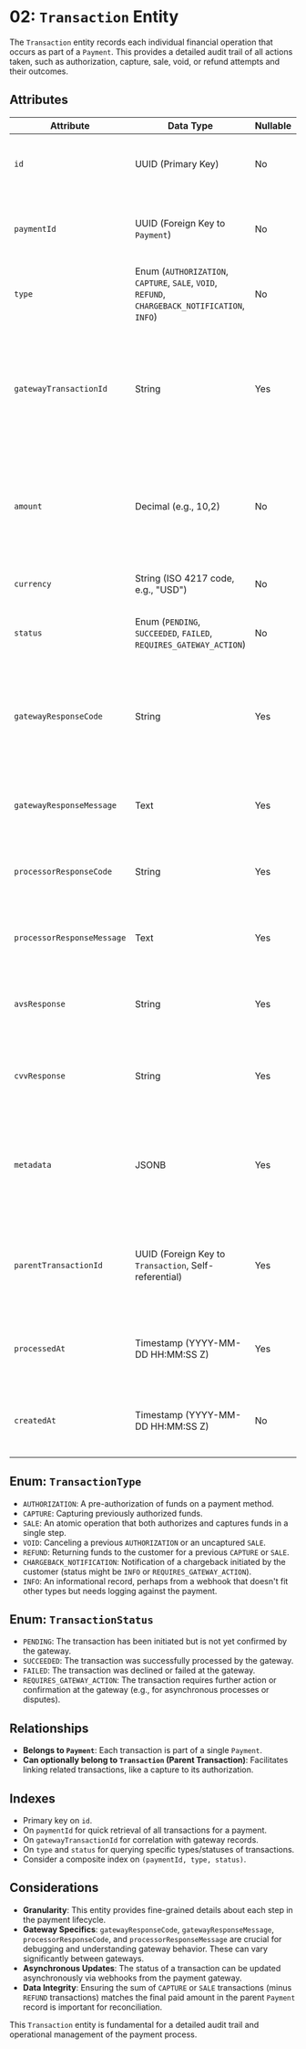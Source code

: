 # 02: `Transaction` Entity

The `Transaction` entity records each individual financial operation that occurs as part of a `Payment`. This provides a detailed audit trail of all actions taken, such as authorization, capture, sale, void, or refund attempts and their outcomes.

## Attributes

| Attribute                | Data Type                                  | Nullable | Description                                                                                                    |
| ------------------------ | ------------------------------------------ | -------- | -------------------------------------------------------------------------------------------------------------- |
| `id`                     | UUID (Primary Key)                         | No       | Unique identifier for the transaction record.                                                                  |
| `paymentId`              | UUID (Foreign Key to `Payment`)            | No       | Links this transaction to the parent `Payment` record. Indexed.                                                  |
| `type`                   | Enum (`AUTHORIZATION`, `CAPTURE`, `SALE`, `VOID`, `REFUND`, `CHARGEBACK_NOTIFICATION`, `INFO`) | No    | Type of transaction. Indexed.                                                                               |
| `gatewayTransactionId`   | String                                     | Yes      | The identifier for this specific transaction within the external payment gateway (e.g., Stripe Charge ID or Refund ID). Indexed. |
| `amount`                 | Decimal (e.g., 10,2)                       | No       | The amount of this specific transaction (e.g., amount authorized, amount captured, amount refunded).           |
| `currency`               | String (ISO 4217 code, e.g., "USD")      | No       | Currency code for the transaction amount.                                                                      |
| `status`                 | Enum (`PENDING`, `SUCCEEDED`, `FAILED`, `REQUIRES_GATEWAY_ACTION`)    | No       | Status of this individual transaction. Indexed.                                                                  |
| `gatewayResponseCode`    | String                                     | Yes      | Response code received from the payment gateway for this transaction (e.g., approval code, error code).       |
| `gatewayResponseMessage` | Text                                       | Yes      | Detailed response message from the payment gateway.                                                            |
| `processorResponseCode`  | String                                     | Yes      | Response code from the underlying card processor, if available.                                                |
| `processorResponseMessage`| Text                                       | Yes      | Detailed message from the card processor, if available.                                                        |
| `avsResponse`            | String                                     | Yes      | Address Verification System (AVS) response code, if applicable.                                                |
| `cvvResponse`            | String                                     | Yes      | Card Verification Value (CVV) response code, if applicable.                                                    |
| `metadata`               | JSONB                                      | Yes      | Additional metadata specific to this transaction (e.g., retry attempt number, webhook data snippet).           |
| `parentTransactionId`    | UUID (Foreign Key to `Transaction`, Self-referential) | Yes   | For linked transactions, e.g., a `CAPTURE` links to its `AUTHORIZATION`, or a `REFUND` to its `CAPTURE`/`SALE`. |
| `processedAt`            | Timestamp (YYYY-MM-DD HH:MM:SS Z)          | Yes      | Timestamp when the transaction was processed by the gateway.                                                   |
| `createdAt`              | Timestamp (YYYY-MM-DD HH:MM:SS Z)          | No       | Timestamp when the transaction record was created in our system.                                               |

## Enum: `TransactionType`

*   `AUTHORIZATION`: A pre-authorization of funds on a payment method.
*   `CAPTURE`: Capturing previously authorized funds.
*   `SALE`: An atomic operation that both authorizes and captures funds in a single step.
*   `VOID`: Canceling a previous `AUTHORIZATION` or an uncaptured `SALE`.
*   `REFUND`: Returning funds to the customer for a previous `CAPTURE` or `SALE`.
*   `CHARGEBACK_NOTIFICATION`: Notification of a chargeback initiated by the customer (status might be `INFO` or `REQUIRES_GATEWAY_ACTION`).
*   `INFO`: An informational record, perhaps from a webhook that doesn't fit other types but needs logging against the payment.

## Enum: `TransactionStatus`

*   `PENDING`: The transaction has been initiated but is not yet confirmed by the gateway.
*   `SUCCEEDED`: The transaction was successfully processed by the gateway.
*   `FAILED`: The transaction was declined or failed at the gateway.
*   `REQUIRES_GATEWAY_ACTION`: The transaction requires further action or confirmation at the gateway (e.g., for asynchronous processes or disputes).

## Relationships

*   **Belongs to `Payment`**: Each transaction is part of a single `Payment`.
*   **Can optionally belong to `Transaction` (Parent Transaction)**: Facilitates linking related transactions, like a capture to its authorization.

## Indexes

*   Primary key on `id`.
*   On `paymentId` for quick retrieval of all transactions for a payment.
*   On `gatewayTransactionId` for correlation with gateway records.
*   On `type` and `status` for querying specific types/statuses of transactions.
*   Consider a composite index on `(paymentId, type, status)`.

## Considerations

*   **Granularity**: This entity provides fine-grained details about each step in the payment lifecycle.
*   **Gateway Specifics**: `gatewayResponseCode`, `gatewayResponseMessage`, `processorResponseCode`, and `processorResponseMessage` are crucial for debugging and understanding gateway behavior. These can vary significantly between gateways.
*   **Asynchronous Updates**: The status of a transaction can be updated asynchronously via webhooks from the payment gateway.
*   **Data Integrity**: Ensuring the sum of `CAPTURE` or `SALE` transactions (minus `REFUND` transactions) matches the final paid amount in the parent `Payment` record is important for reconciliation.

This `Transaction` entity is fundamental for a detailed audit trail and operational management of the payment process.
